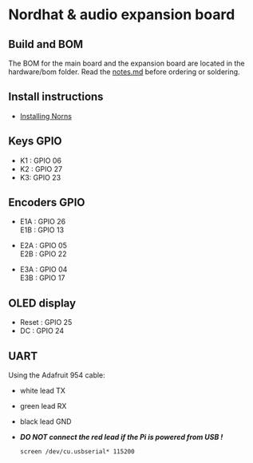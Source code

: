 # Nordhat & audio expansion board

## Build and BOM

The BOM for the main board and the expansion board are located in the hardware/bom folder. Read the [notes.md](https://github.com/nordseele/nordhat/blob/master/hardware/notes.md) before ordering or soldering.

## Install instructions

- [Installing Norns](https://github.com/nordseele/nordhat/blob/master/install/norns/Install_instructions.md)


## Keys GPIO

- K1 : GPIO 06
- K2 : GPIO 27
- K3: GPIO 23


## Encoders GPIO

- E1A : GPIO 26  
  E1B : GPIO 13  

- E2A : GPIO 05  
  E2B : GPIO 22  

- E3A : GPIO 04  
  E3B : GPIO 17

## OLED display

- Reset : GPIO 25
- DC : GPIO 24


## UART

Using the Adafruit 954 cable:
- white lead TX
- green lead RX
- black lead GND
- ***DO NOT connect the red lead if the Pi is powered from USB !***

  `screen /dev/cu.usbserial* 115200`
